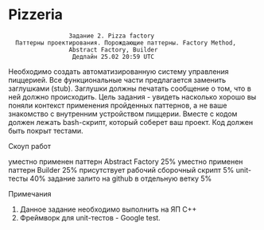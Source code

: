 # Pizzeria
                     Задание 2. Pizza factory
      Паттерны проектирования. Порождающие паттерны. Factory Method,
                     Abstract Factory, Builder
                      Дедлайн 25.02 20:59 UTC

Необходимо создать автоматизированную систему управления пиццерией. Все
функциональные части предлагается заменить заглушками (stub). Заглушки должны
печатать сообщение о том, что в ней должно происходить. Цель задания - увидеть
насколько хорошо вы поняли контекст применения пройденных паттернов, а не ваше
знакомство с внутренним устройством пиццерии.
Вместе с кодом должен лежать bash-скрипт, который соберет ваш проект.
Код должен быть покрыт тестами.

Скоуп работ

уместно применен паттерн Abstract Factory 25%
уместно применен паттерн Builder 25%
присутствует рабочий сборочный скрипт 5%
unit-тесты 40%
задание залито на github в отдельную ветку 5%

Примечания
1. Данное задание необходимо выполнить на ЯП С++
2. Фреймворк для unit-тестов - Google test.
